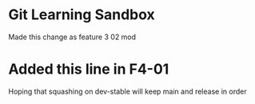 # Git Learning Sandbox
 Made this change as feature 3 02 mod

# Added this line in F4-01
Hoping that squashing on dev-stable will keep main and release in order
